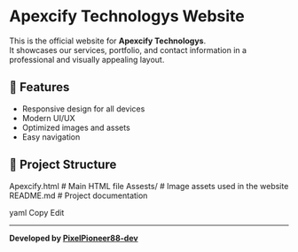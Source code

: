 # Apexcify Technologys Website

This is the official website for **Apexcify Technologys**.  
It showcases our services, portfolio, and contact information in a professional and visually appealing layout.

## 🚀 Features
- Responsive design for all devices
- Modern UI/UX
- Optimized images and assets
- Easy navigation

## 📂 Project Structure
Apexcify.html # Main HTML file
Assests/ # Image assets used in the website
README.md # Project documentation

yaml
Copy
Edit

---

**Developed by [PixelPioneer88-dev](https://github.com/PixelPioneer88-dev)**  

